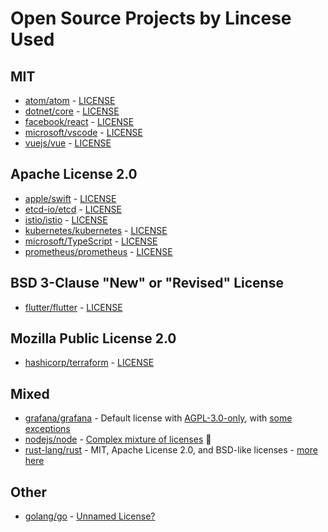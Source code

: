 # Open Source Projects by Lincese Used

## MIT

- [atom/atom](https://github.com/atom/atom) - [LICENSE](https://github.com/atom/atom/blob/master/LICENSE.md)
- [dotnet/core](https://github.com/dotnet/core) - [LICENSE](https://github.com/dotnet/core/blob/main/LICENSE.TXT)
- [facebook/react](https://github.com/facebook/react) - [LICENSE](https://github.com/facebook/react/blob/main/LICENSE)
- [microsoft/vscode](https://github.com/microsoft/vscode) - [LICENSE](https://github.com/microsoft/vscode/blob/main/LICENSE.txt)
- [vuejs/vue](https://github.com/vuejs/vue) - [LICENSE](https://github.com/vuejs/vue/blob/dev/LICENSE)

## Apache License 2.0

- [apple/swift](https://github.com/apple/swift) - [LICENSE](https://github.com/apple/swift/blob/main/LICENSE.txt)
- [etcd-io/etcd](https://github.com/etcd-io/etcd) - [LICENSE](https://github.com/etcd-io/etcd/blob/main/LICENSE)
- [istio/istio](https://github.com/istio/istio) - [LICENSE](https://github.com/istio/istio/blob/master/LICENSE)
- [kubernetes/kubernetes](https://github.com/kubernetes/kubernetes) - [LICENSE](https://github.com/kubernetes/kubernetes/blob/master/LICENSE)
- [microsoft/TypeScript](https://github.com/microsoft/TypeScript) - [LICENSE](https://github.com/microsoft/TypeScript/blob/main/LICENSE.txt)
- [prometheus/prometheus](https://github.com/prometheus/prometheus) - [LICENSE](https://github.com/prometheus/prometheus/blob/main/LICENSE)

## BSD 3-Clause "New" or "Revised" License

- [flutter/flutter](https://github.com/flutter/flutter) - [LICENSE](https://github.com/flutter/flutter/blob/master/LICENSE)

## Mozilla Public License 2.0

- [hashicorp/terraform](https://github.com/hashicorp/terraform) - [LICENSE](https://github.com/hashicorp/terraform/blob/main/LICENSE)

## Mixed

- [grafana/grafana](https://github.com/grafana/grafana) - Default license with [AGPL-3.0-only](https://github.com/grafana/grafana/blob/main/LICENSE), with [some exceptions](https://github.com/grafana/grafana/blob/main/LICENSING.md)
- [nodejs/node](https://github.com/nodejs/node) - [Complex mixture of licenses](https://github.com/nodejs/node/blob/master/LICENSE) 🤯
- [rust-lang/rust](https://github.com/rust-lang/rust) - MIT, Apache License 2.0, and BSD-like licenses - [more here](https://github.com/rust-lang/rust#license)

## Other

- [golang/go](https://github.com/golang/go) - [Unnamed License?](https://github.com/golang/go/blob/master/LICENSE)
